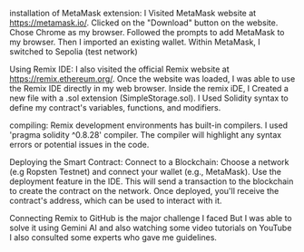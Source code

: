 installation of MetaMask extension:
I Visited MetaMask website at https://metamask.io/.
Clicked on the "Download" button on the website.
Chose Chrome as my browser.
Followed the prompts to add MetaMask to my browser.
Then I imported an existing wallet.
Within MetaMask, I switched to Sepolia (test network)

Using Remix IDE:
I also visited the official Remix website at https://remix.ethereum.org/.
Once the website was loaded, I was able to use the Remix IDE directly in my web browser.
Inside the remix iDE, I Created a new file with a .sol extension (SimpleStorage.sol).
I Used Solidity syntax to define my contract's variables, functions, and modifiers.

compiling:
Remix development environments has built-in compilers.
I used 'pragma solidity ^0.8.28' compiler. 
The compiler will highlight any syntax errors or potential issues in the code.

Deploying the Smart Contract:
Connect to a Blockchain: Choose a network (e.g Ropsten Testnet) and connect your wallet (e.g., MetaMask).
Use the deployment feature in the IDE. This will send a transaction to the blockchain to create the contract on the network.
Once deployed, you'll receive the  contract's address, which can be used to interact with it.

Connecting Remix to GitHub  is the major challenge I faced
But I was able to solve it using Gemini AI and also watching some video tutorials on YouTube
I also consulted some experts who gave me guidelines.
